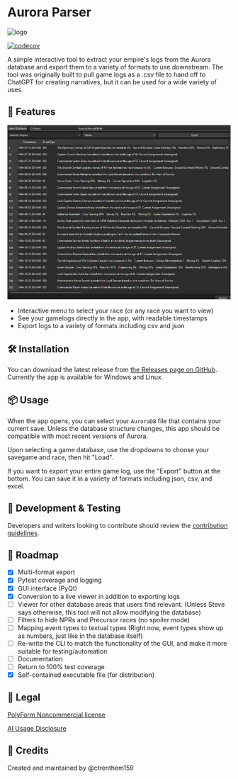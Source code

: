 # Aurora Parser

![logo](src/assets/logo.ico)

[![codecov](https://codecov.io/gh/ctrenthem159/aurora-parser/graph/badge.svg?token=9CEC8HSTD0)](https://codecov.io/gh/ctrenthem159/aurora-parser)

A simple interactive tool to extract your empire's logs from the Aurora database and export them to a variety of formats to use downstream. The tool was originally built to pull game logs as a .csv file to hand off to ChatGPT for creating narratives, but it can be used for a wide variety of uses.

## 🚀 Features

![main menu screenshot](src/assets/image.png)

- Interactive menu to select your race (or any race you want to view)
- See your gamelogs directly in the app, with readable timestamps
- Export logs to a variety of formats including csv and json

## 🛠️ Installation

You can download the latest release from [the Releases page on GitHub](https://github.com/ctrenthem159/aurora-parser/releases). Currently the app is available for Windows and Linux.

## 📦 Usage

When the app opens, you can select your `AuroraDB` file that contains your current save. Unless the database structure changes, this app should be compatible with most recent versions of Aurora.

Upon selecting a game database, use the dropdowns to choose your savegame and race, then hit "Load".

If you want to export your entire game log, use the "Export" button at the bottom. You can save it in a variety of formats including json, csv, and excel.

## 🧪 Development & Testing

Developers and writers looking to contribute should review the [contribution guidelines](CONTRIBUTING.md).

## 🔭 Roadmap

- [x] Multi-format export
- [x] Pytest coverage and logging
- [x] GUI interface (PyQt)
- [x] Conversion to a live viewer in addition to exporting logs
- [ ] Viewer for other database areas that users find relevant. (Unless Steve says otherwise, this tool will not allow modifying the database)
- [ ] Filters to hide NPRs and Precursor races (no spoiler mode)
- [ ] Mapping event types to textual types (Right now, event types show up as numbers, just like in the database itself)
- [ ] Re-write the CLI to match the functionality of the GUI, and make it more suitable for testing/automation
- [ ] Documentation
- [ ] Return to 100% test coverage
- [x] Self-contained executable file (for distribution)

## 📄 Legal

[PolyForm Noncommercial license](LICENSE)

[AI Usage Disclosure](DISCLOSURE.md)

## 🧠 Credits

Created and maintained by @ctrenthem159
